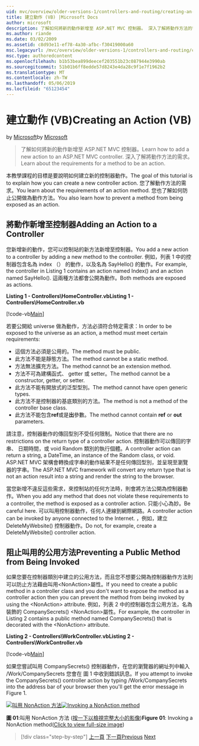 ```yaml
---
uid: mvc/overview/older-versions-1/controllers-and-routing/creating-an-action-vb
title: 建立動作 (VB) |Microsoft Docs
author: microsoft
description: 了解如何將新的動作新增至 ASP.NET MVC 控制器。 深入了解將動作方法的需求。
ms.author: riande
ms.date: 03/02/2009
ms.assetid: c8d93e11-ef78-4a30-afbc-f30419000a60
msc.legacyurl: /mvc/overview/older-versions-1/controllers-and-routing/creating-an-action-vb
msc.type: authoredcontent
ms.openlocfilehash: b1b53bea899deecef203551b23c087944e3990ab
ms.sourcegitcommit: 51b01b6ff8edde57d8243e4da28c9f1e7f1962b2
ms.translationtype: MT
ms.contentlocale: zh-TW
ms.lasthandoff: 05/06/2019
ms.locfileid: "65123454"
---
```

# <a name="creating-an-action-vb"></a><span data-ttu-id="2a640-104">建立動作 (VB)</span><span class="sxs-lookup"><span data-stu-id="2a640-104">Creating an Action (VB)</span></span>

<span data-ttu-id="2a640-105">by [Microsoft](https://github.com/microsoft)</span><span class="sxs-lookup"><span data-stu-id="2a640-105">by [Microsoft](https://github.com/microsoft)</span></span>

> <span data-ttu-id="2a640-106">了解如何將新的動作新增至 ASP.NET MVC 控制器。</span><span class="sxs-lookup"><span data-stu-id="2a640-106">Learn how to add a new action to an ASP.NET MVC controller.</span></span> <span data-ttu-id="2a640-107">深入了解將動作方法的需求。</span><span class="sxs-lookup"><span data-stu-id="2a640-107">Learn about the requirements for a method to be an action.</span></span>

<span data-ttu-id="2a640-108">本教學課程的目標是要說明如何建立新的控制器動作。</span><span class="sxs-lookup"><span data-stu-id="2a640-108">The goal of this tutorial is to explain how you can create a new controller action.</span></span> <span data-ttu-id="2a640-109">您了解動作方法的需求。</span><span class="sxs-lookup"><span data-stu-id="2a640-109">You learn about the requirements of an action method.</span></span> <span data-ttu-id="2a640-110">您也了解如何防止公開做為動作方法。</span><span class="sxs-lookup"><span data-stu-id="2a640-110">You also learn how to prevent a method from being exposed as an action.</span></span>

## <a name="adding-an-action-to-a-controller"></a><span data-ttu-id="2a640-111">將動作新增至控制器</span><span class="sxs-lookup"><span data-stu-id="2a640-111">Adding an Action to a Controller</span></span>

<span data-ttu-id="2a640-112">您新增新的動作，您可以控制站的新方法新增至控制器。</span><span class="sxs-lookup"><span data-stu-id="2a640-112">You add a new action to a controller by adding a new method to the controller.</span></span> <span data-ttu-id="2a640-113">例如，列表 1 中的控制器包含名為 index （） 的動作，以及名為 SayHello() 的動作。</span><span class="sxs-lookup"><span data-stu-id="2a640-113">For example, the controller in Listing 1 contains an action named Index() and an action named SayHello().</span></span> <span data-ttu-id="2a640-114">這兩種方法都會公開為動作。</span><span class="sxs-lookup"><span data-stu-id="2a640-114">Both methods are exposed as actions.</span></span>

<span data-ttu-id="2a640-115">**Listing 1 - Controllers\HomeController.vb**</span><span class="sxs-lookup"><span data-stu-id="2a640-115">**Listing 1 - Controllers\HomeController.vb**</span></span>

[!code-vb[Main](creating-an-action-vb/samples/sample1.vb)]

<span data-ttu-id="2a640-116">若要公開給 universe 做為動作，方法必須符合特定需求：</span><span class="sxs-lookup"><span data-stu-id="2a640-116">In order to be exposed to the universe as an action, a method must meet certain requirements:</span></span>

- <span data-ttu-id="2a640-117">這個方法必須是公用的。</span><span class="sxs-lookup"><span data-stu-id="2a640-117">The method must be public.</span></span>
- <span data-ttu-id="2a640-118">此方法不能是靜態方法。</span><span class="sxs-lookup"><span data-stu-id="2a640-118">The method cannot be a static method.</span></span>
- <span data-ttu-id="2a640-119">方法無法擴充方法。</span><span class="sxs-lookup"><span data-stu-id="2a640-119">The method cannot be an extension method.</span></span>
- <span data-ttu-id="2a640-120">方法不可為建構函式、 getter 或 setter。</span><span class="sxs-lookup"><span data-stu-id="2a640-120">The method cannot be a constructor, getter, or setter.</span></span>
- <span data-ttu-id="2a640-121">此方法不能有開放式的泛型型別。</span><span class="sxs-lookup"><span data-stu-id="2a640-121">The method cannot have open generic types.</span></span>
- <span data-ttu-id="2a640-122">此方法不是控制器的基底類別的方法。</span><span class="sxs-lookup"><span data-stu-id="2a640-122">The method is not a method of the controller base class.</span></span>
- <span data-ttu-id="2a640-123">此方法不能包含**ref**或是**出**參數。</span><span class="sxs-lookup"><span data-stu-id="2a640-123">The method cannot contain **ref** or **out** parameters.</span></span>

<span data-ttu-id="2a640-124">請注意，控制器動作的傳回型別不受任何限制。</span><span class="sxs-lookup"><span data-stu-id="2a640-124">Notice that there are no restrictions on the return type of a controller action.</span></span> <span data-ttu-id="2a640-125">控制器動作可以傳回的字串、 日期時間，或 void Random 類別的執行個體。</span><span class="sxs-lookup"><span data-stu-id="2a640-125">A controller action can return a string, a DateTime, an instance of the Random class, or void.</span></span> <span data-ttu-id="2a640-126">ASP.NET MVC 架構會轉換成字串的動作結果不是任何傳回型別，並呈現至瀏覽器的字串。</span><span class="sxs-lookup"><span data-stu-id="2a640-126">The ASP.NET MVC framework will convert any return type that is not an action result into a string and render the string to the browser.</span></span>

<span data-ttu-id="2a640-127">當您新增不違反這些需求，來控制站的任何方法時，則會將方法公開為控制器動作。</span><span class="sxs-lookup"><span data-stu-id="2a640-127">When you add any method that does not violate these requirements to a controller, the method is exposed as a controller action.</span></span> <span data-ttu-id="2a640-128">只能小心為妙。</span><span class="sxs-lookup"><span data-stu-id="2a640-128">Be careful here.</span></span> <span data-ttu-id="2a640-129">可以叫用控制器動作，任何人連線到網際網路。</span><span class="sxs-lookup"><span data-stu-id="2a640-129">A controller action can be invoked by anyone connected to the Internet.</span></span> <span data-ttu-id="2a640-130">，例如，建立 DeleteMyWebsite() 控制器動作。</span><span class="sxs-lookup"><span data-stu-id="2a640-130">Do not, for example, create a DeleteMyWebsite() controller action.</span></span>

## <a name="preventing-a-public-method-from-being-invoked"></a><span data-ttu-id="2a640-131">阻止叫用的公用方法</span><span class="sxs-lookup"><span data-stu-id="2a640-131">Preventing a Public Method from Being Invoked</span></span>

<span data-ttu-id="2a640-132">如果您要在控制器類別中建立的公用方法，而且您不想要公開為控制器動作方法則可以防止方法藉由叫用&lt;NonAction&gt;屬性。</span><span class="sxs-lookup"><span data-stu-id="2a640-132">If you need to create a public method in a controller class and you don't want to expose the method as a controller action then you can prevent the method from being invoked by using the &lt;NonAction&gt; attribute.</span></span> <span data-ttu-id="2a640-133">例如，列表 2 中的控制器包含公用方法，名為裝飾的 CompanySecrets() &lt;NonAction&gt;屬性。</span><span class="sxs-lookup"><span data-stu-id="2a640-133">For example, the controller in Listing 2 contains a public method named CompanySecrets() that is decorated with the &lt;NonAction&gt; attribute.</span></span>

<span data-ttu-id="2a640-134">**Listing 2 - Controllers\WorkController.vb**</span><span class="sxs-lookup"><span data-stu-id="2a640-134">**Listing 2 - Controllers\WorkController.vb**</span></span>

[!code-vb[Main](creating-an-action-vb/samples/sample2.vb)]

<span data-ttu-id="2a640-135">如果您嘗試叫用 CompanySecrets() 控制器動作，在您的瀏覽器的網址列中輸入 /Work/CompanySecrets 您會在 圖 1 中收到錯誤訊息。</span><span class="sxs-lookup"><span data-stu-id="2a640-135">If you attempt to invoke the CompanySecrets() controller action by typing /Work/CompanySecrets into the address bar of your browser then you'll get the error message in Figure 1.</span></span>

<span data-ttu-id="2a640-136">[![叫用 NonAction 方法](creating-an-action-vb/_static/image1.jpg)](creating-an-action-vb/_static/image1.png)</span><span class="sxs-lookup"><span data-stu-id="2a640-136">[![Invoking a NonAction method](creating-an-action-vb/_static/image1.jpg)](creating-an-action-vb/_static/image1.png)</span></span>

<span data-ttu-id="2a640-137">**圖 01**:叫用 NonAction 方法 ([按一下以檢視完整大小的影像](creating-an-action-vb/_static/image2.png))</span><span class="sxs-lookup"><span data-stu-id="2a640-137">**Figure 01**: Invoking a NonAction method([Click to view full-size image](creating-an-action-vb/_static/image2.png))</span></span>

> [!div class="step-by-step"]
> <span data-ttu-id="2a640-138">[上一頁](creating-a-controller-vb.md)
> [下一頁](aspnet-mvc-controllers-overview-cs.md)</span><span class="sxs-lookup"><span data-stu-id="2a640-138">[Previous](creating-a-controller-vb.md)
[Next](aspnet-mvc-controllers-overview-cs.md)</span></span>
